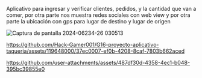 Aplicativo para ingresar y verificar clientes, pedidos, y la cantidad que van a comer, por otra parte nos muestra redes sociales con web view y por otra parte la ubicación con gps para lugar de destino y lugar de origen



![Captura de pantalla 2024-06234-26 030513](https://github.com/Hack-Gamer001/Aplicaciones_Moviles/tree/main/G16-proyecto-aplicativo-taqueria/assets/119648000/f0b64bad-b761-4d0f-ba0d-9b33c261b1d6)



https://github.com/Hack-Gamer001/G16-proyecto-aplicativo-taqueria/assets/119648000/37ec0007-ef0b-4208-8caf-7803b662aced



https://github.com/user-attachments/assets/487df30d-4358-4ec1-b048-395bc39855e0

